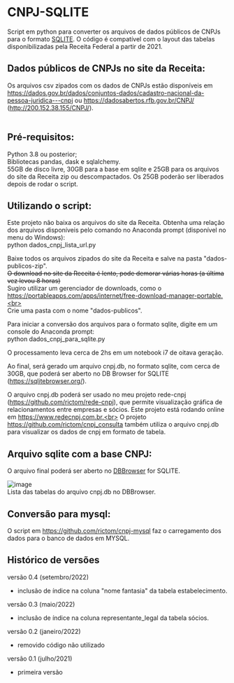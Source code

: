 # CNPJ-SQLITE
Script em python para converter os arquivos de dados públicos de CNPJs para o formato [SQLITE](https://pt.wikipedia.org/wiki/SQLite). O código é compatível com o layout das tabelas disponibilizadas pela Receita Federal a partir de 2021.

## Dados públicos de CNPJs no site da Receita:
Os arquivos csv zipados com os dados de CNPJs estão disponíveis em https://dados.gov.br/dados/conjuntos-dados/cadastro-nacional-da-pessoa-juridica---cnpj ou https://dadosabertos.rfb.gov.br/CNPJ/ (http://200.152.38.155/CNPJ/).<br><br>

## Pré-requisitos:
Python 3.8 ou posterior;<br>
Bibliotecas pandas, dask e sqlalchemy.<br>
55GB de disco livre, 30GB para a base em sqlite e 25GB para os arquivos do site da Receita zip ou descompactados. Os 25GB poderão ser liberados depois de rodar o script.<br>

## Utilizando o script:
Este projeto não baixa os arquivos do site da Receita.  Obtenha uma relação dos arquivos disponíveis pelo comando no Anaconda prompt (disponível no menu do Windows):<br>
python dados_cnpj_lista_url.py<br>

Baixe todos os arquivos zipados do site da Receita e salve na pasta "dados-publicos-zip".<br>
<s>O download no site da Receita é lento, pode demorar várias horas (a última vez levou 8 horas)<br></s>Sugiro utilizar um gerenciador de downloads, como o https://portableapps.com/apps/internet/free-download-manager-portable.<br><br>
Crie uma pasta com o nome "dados-publicos".<br>

Para iniciar a conversão dos arquivos para o formato sqlite, digite em um console do Anaconda prompt:<br>
python dados_cnpj_para_sqlite.py<br>

O processamento leva cerca de 2hs em um notebook i7 de oitava geração.

Ao final, será gerado um arquivo cnpj.db, no formato sqlite, com cerca de 30GB, que poderá ser aberto no DB Browser for SQLITE (https://sqlitebrowser.org/).<br>

O arquivo cnpj.db poderá ser usado no meu projeto rede-cnpj (https://github.com/rictom/rede-cnpj), que permite visualização gráfica de relacionamentos entre empresas e sócios. Este projeto está rodando online em https://www.redecnpj.com.br.<br>
O projeto https://github.com/rictom/cnpj_consulta também utiliza o arquivo cnpj.db para visualizar os dados de cnpj em formato de tabela.<br>

## Arquivo sqlite com a base CNPJ:<a id="arquivo_sqlite"></a>
O arquivo final poderá ser aberto no  [DBBrowser](https://sqlitebrowser.org/) for SQLITE.<br>

![image](https://user-images.githubusercontent.com/71139693/154585662-8c38c206-cb80-492e-8413-47699c79b4fd.png)<br>
Lista das tabelas do arquivo cnpj.db no DBBrowser.

## Conversão para mysql:
O script em https://github.com/rictom/cnpj-mysql faz o carregamento dos dados para o banco de dados em MYSQL.<br>

## Histórico de versões
versão 0.4 (setembro/2022)
- inclusão de índice na coluna "nome fantasia" da tabela estabelecimento.

versão 0.3 (maio/2022)
- inclusão de índice na coluna representante_legal da tabela sócios.

versão 0.2 (janeiro/2022)
- removido código não utilizado

versão 0.1 (julho/2021)
- primeira versão

